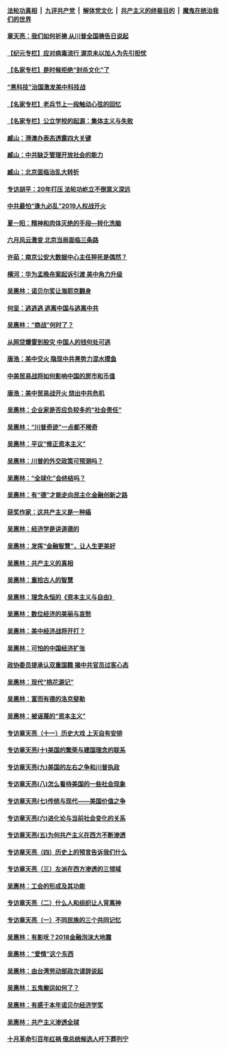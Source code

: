 ####  [法轮功真相](../../../../basic/blob/master/README.md?t=07082202) &nbsp;|&nbsp; [九评共产党](../../../../9ping.md/blob/master/README.md?t=07082202) &nbsp;|&nbsp; [解体党文化](../../../../jtdwh.md/blob/master/README.md?t=07082202)  &nbsp;|&nbsp; [共产主义的终极目的](../../../../gczydzjmd.md/blob/master/README.md?t=07082202) &nbsp;|&nbsp; [魔鬼在统治我们的世界](../../../../mgztzwmdsj.md/blob/master/README.md?t=07082202) 

#### [章天亮：我们如何祈祷 从川普全国祷告日说起](../pages/nsc423/n11944627.md?t=07082202) 

#### [【纪元专栏】应对病毒流行 渥京未以加人为先引担忧](../pages/nsc423/n11875714.md?t=07082202) 

#### [【名家专栏】是时候拒绝“封杀文化”了](../pages/nsc423/n11814093.md?t=07082202) 

#### [“黑科技”治国激发美中科技战](../pages/nsc423/n11638056.md?t=07082202) 

#### [【名家专栏】老兵节上一段触动心弦的回忆](../pages/nsc423/n11646016.md?t=07082202) 

#### [【名家专栏】公立学校的起源：集体主义与失败](../pages/nsc423/n11601833.md?t=07082202) 

#### [臧山：港澳办表态透露四大关键](../pages/nsc423/n11421628.md?t=07082202) 

#### [臧山：中共缺乏管理开放社会的能力](../pages/nsc423/n11407457.md?t=07082202) 

#### [臧山：北京面临治乱大转折](../pages/nsc423/n11406895.md?t=07082202) 

#### [专访胡平：20年打压 法轮功屹立不倒意义深远](../pages/nsc423/n11398800.md?t=07082202) 

#### [中共最怕“逢九必乱”2019人权战开火](../pages/nsc423/n11385248.md?t=07082202) 

#### [夏一阳：精神和肉体灭绝的手段—转化洗脑](../pages/nsc423/n11368250.md?t=07082202) 

#### [六月风云激变 北京当局面临三条路](../pages/nsc423/n11313668.md?t=07082202) 

#### [许茹：南京公安大数据中心主任猝死是偶然？](../pages/nsc423/n11064744.md?t=07082202) 

#### [横河：华为孟晚舟案起诉引渡 美中角力升级](../pages/nsc423/n11027230.md?t=07082202) 

#### [吴惠林：诺贝尔奖让海耶克翻身](../pages/nsc423/n10890049.md?t=07082202) 

#### [何坚：逃逃逃 逃离中国与逃离中共](../pages/nsc423/n10592891.md?t=07082202) 

#### [吴惠林：“商战”何时了？](../pages/nsc423/n10573558.md?t=07082202) 

#### [从网贷爆雷到股灾 中国人的钱何处可逃](../pages/nsc423/n10572800.md?t=07082202) 

#### [唐浩：美中交火 隐现中共黑势力混水摸鱼](../pages/nsc423/n10544040.md?t=07082202) 

#### [中美贸易战将如何影响中国的房市和币值](../pages/nsc423/n10543697.md?t=07082202) 

#### [唐浩：美中贸易战开火 烧出中共危机](../pages/nsc423/n10540126.md?t=07082202) 

#### [吴惠林：企业家是否应负较多的“社会责任”](../pages/nsc423/n10535022.md?t=07082202) 

#### [吴惠林：“川普奇迹”一点都不稀奇](../pages/nsc423/n10512808.md?t=07082202) 

#### [吴惠林：平议“修正资本主义”](../pages/nsc423/n10495724.md?t=07082202) 

#### [吴惠林：川普的外交政策可预测吗？](../pages/nsc423/n10462387.md?t=07082202) 

#### [吴惠林：“全球化”会终结吗？](../pages/nsc423/n10452838.md?t=07082202) 

#### [吴惠林：有“德”才能走向民主化金融创新之路](../pages/nsc423/n10432292.md?t=07082202) 

#### [获奖作家：这共产主义是一种癌](../pages/nsc423/n10431541.md?t=07082202) 

#### [吴惠林：经济学是讲道德的](../pages/nsc423/n10398014.md?t=07082202) 

#### [吴惠林：发挥“金融智慧”，让人生更美好](../pages/nsc423/n10375019.md?t=07082202) 

#### [吴惠林：共产主义的真相](../pages/nsc423/n10351394.md?t=07082202) 

#### [吴惠林：重拾古人的智慧](../pages/nsc423/n10337691.md?t=07082202) 

#### [吴惠林：理念永恒的《资本主义与自由》](../pages/nsc423/n10316274.md?t=07082202) 

#### [吴惠林：数位经济的美丽与哀愁](../pages/nsc423/n10292946.md?t=07082202) 

#### [吴惠林：美中经济战将开打？](../pages/nsc423/n10258825.md?t=07082202) 

#### [吴惠林：可怕的中国经济扩张](../pages/nsc423/n10219147.md?t=07082202) 

#### [政协委员提承认双重国籍 揭中共官员过客心态](../pages/nsc423/n10208809.md?t=07082202) 

#### [吴惠林：现代“桃花源记”](../pages/nsc423/n10185234.md?t=07082202) 

#### [吴惠林：富而有德的洛克斐勒](../pages/nsc423/n10142264.md?t=07082202) 

#### [吴惠林：被诬蔑的“资本主义”](../pages/nsc423/n10124816.md?t=07082202) 

#### [专访章天亮（十一）历史大戏 上天自有安排](../pages/nsc423/n10094905.md?t=07082202) 

#### [专访章天亮(十)美国的繁荣与建国理念的联系](../pages/nsc423/n10094899.md?t=07082202) 

#### [专访章天亮(九)美国的左右之争和川普执政](../pages/nsc423/n10094889.md?t=07082202) 

#### [专访章天亮(八)怎么看待美国的一些社会现象](../pages/nsc423/n10094857.md?t=07082202) 

#### [专访章天亮(七)传统与现代——美国价值之争](../pages/nsc423/n10093140.md?t=07082202) 

#### [专访章天亮(六)进化论与当前社会变化的关系](../pages/nsc423/n10092036.md?t=07082202) 

#### [专访章天亮(五)为何共产主义在西方不断渗透](../pages/nsc423/n10083620.md?t=07082202) 

#### [专访章天亮（四）历史上的预言告诉我们什么](../pages/nsc423/n10083606.md?t=07082202) 

#### [专访章天亮（三）左派在西方渗透的三领域](../pages/nsc423/n10081115.md?t=07082202) 

#### [吴惠林：工会的形成及其功能](../pages/nsc423/n10080633.md?t=07082202) 

#### [专访章天亮（二）什么人和组织让人背离神](../pages/nsc423/n10076637.md?t=07082202) 

#### [专访章天亮（一）不同民族的三个共同记忆](../pages/nsc423/n10074188.md?t=07082202) 

#### [吴惠林：有影呒？2018金融泡沫大地震](../pages/nsc423/n10040534.md?t=07082202) 

#### [吴惠林：“爱情”这个东西](../pages/nsc423/n10019423.md?t=07082202) 

#### [吴惠林：由台湾劳动部政次请辞说起](../pages/nsc423/n9979679.md?t=07082202) 

#### [吴惠林：五鬼搬运如何了？](../pages/nsc423/n9925338.md?t=07082202) 

#### [吴惠林：有感于本年诺贝尔经济学奖](../pages/nsc423/n9871883.md?t=07082202) 

#### [吴惠林：共产主义渗透全球](../pages/nsc423/n9812748.md?t=07082202) 

#### [十月革命引百年红祸 俄总统候选人吁下葬列宁](../pages/nsc423/n9810182.md?t=07082202) 

